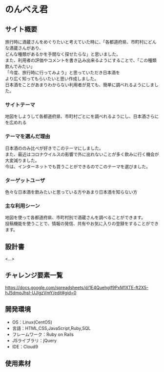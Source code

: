 # のんべえ君

## サイト概要

旅行時に酒蔵さんをめぐりたいと考えていた時に、「各都道府県、市町村にどんな酒蔵さんがあり、</br>
どんな種類があるかを手間なく探せたらな」と思いました。</br>
また、利用者の評価やコメントを書き込み出来るようにすることで、「この種類飲んでみたい」</br>
「今度、旅行時に行ってみよう」と思っていただき日本酒を</br>
より広く知ってもらいたいと思い作成しました。</br>
日本酒をことがあまりわからない利用者が見ても、簡単に調べれるようにしました。</br>


### サイトテーマ

地図をしようして各都道府県、市町村ごとにを調べれるようにし、日本酒さらにを広めれる


### テーマを選んだ理由

日本酒ののみ比べが好きでこのテーマにしました。</br>
また、最近はコロナウイルスの影響で外に出れないことが多く飲みに行く機会が大変減りました。</br>
今は、インターネットでも買うことができるのでこのテーマを選びました。


### ターゲットユーザ

色々な日本酒を飲みたいと思っている方やあまり日本酒を知らない方


### 主な利用シーン

地図を使って各都道府県、市町村別で酒蔵さんを調べることができます。</br>
投稿機能を使うことで、情報の発信、共有やお気に入りの登録をすることができます。


## 設計書

<...>


## チャレンジ要素一覧

https://docs.google.com/spreadsheets/d/1E4Quehglf9PxM1XTE-ft2X5-hJ5dmoJhsI-UJlgzVmY/edit#gid=0


## 開発環境

- OS：Linux(CentOS)
- 言語：HTML,CSS,JavaScript,Ruby,SQL
- フレームワーク：Ruby on Rails
- JSライブラリ：jQuery
- IDE：Cloud9


## 使用素材